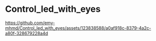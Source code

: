 # Control_led_with_eyes

https://github.com/emy-mhmd/Control_led_with_eyes/assets/123838588/a0af918c-8379-4a2c-a80f-328679228a4d

